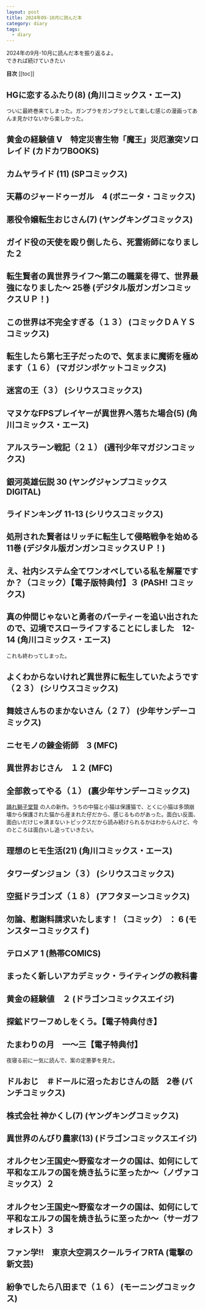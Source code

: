 ```yaml
---
layout: post
title: 2024年09-10月に読んだ本
category: diary
tags:
  - diary
---
```


2024年の9月-10月に読んだ本を振り返るよ。  
できれば続けていきたい

**目次**
[[toc]]

## HGに恋するふたり(8) (角川コミックス・エース)

<VPKindleDetails
  :details='[{"title":"HGに恋するふたり(8) (角川コミックス・エース)","authors":"工藤 マコト (著),矢立肇・富野由悠季 (その他)","publisher":"KADOKAWA","publishedAt":"2024/8/26","asin":"B0DCGLQSCP","seriesAsin":"B08L5T1C7G","imageUrl":"https://m.media-amazon.com/images/I/91rkczVegOL._SY522_.jpg"}]'/>

ついに最終巻来てしまった。ガンプラをガンプラとして楽しむ感じの漫画ってあんま見かけないから楽しかった。

## 黄金の経験値 V　特定災害生物「魔王」災厄激突ソロレイド (カドカワBOOKS)

<VPKindleDetails
  :details='[{"title":"黄金の経験値 V　特定災害生物「魔王」災厄激突ソロレイド (カドカワBOOKS)","authors":"原純 (著),fixro2n (イラスト)","publisher":"KADOKAWA","publishedAt":"2024/8/9","asin":"B0DC62YGPY","seriesAsin":"B0C1D5GRR1","imageUrl":"https://m.media-amazon.com/images/I/91UYIefSCfL._SY522_.jpg"}]'/>

## カムヤライド (11) (SPコミックス)

<VPKindleDetails
  :details='[{"title":"カムヤライド (11) (SPコミックス)","authors":"久正人 (著)","publisher":"リイド社","publishedAt":"2024/8/9","asin":"B0DBYMXNRF","seriesAsin":"B083YZ5NRK","imageUrl":"https://m.media-amazon.com/images/I/81ZqccMRIEL._SY522_.jpg"}]'/>

## 天幕のジャードゥーガル　4 (ボニータ・コミックス)

<VPKindleDetails
  :details='[{"title":"天幕のジャードゥーガル　4 (ボニータ・コミックス)","authors":"トマトスープ (著)","publisher":"秋田書店","publishedAt":"2024/8/16","asin":"B0D6YNQ3Y2","seriesAsin":"B0BBGQVMSX","imageUrl":"https://m.media-amazon.com/images/I/711RlqC6ZsL._SY522_.jpg"}]'/>

## 悪役令嬢転生おじさん(7) (ヤングキングコミックス)

<VPKindleDetails
  :details='[{"title":"悪役令嬢転生おじさん(7) (ヤングキングコミックス)","authors":"上山道郎 (著)","publisher":"少年画報社","publishedAt":"2024/8/5","asin":"B0D8SDWJYW","seriesAsin":"B09BDXVZFH","imageUrl":"https://m.media-amazon.com/images/I/91dQYdACRZL._SY522_.jpg"}]'/>

## ガイド役の天使を殴り倒したら、死霊術師になりました２

<VPKindleDetails
  :details='[{"title":"ガイド役の天使を殴り倒したら、死霊術師になりました２　～裏イベントを最速で引き当てた結果、世界が終焉を迎えるそうです～【電子書店共通特典SS付】 (アース・スターノベル)","authors":"エリーゼ (著),がわこ (イラスト)","publisher":"アース・スター エンターテイメント","publishedAt":"2024/8/20","asin":"B0DCGFW1RG","seriesAsin":"B0D3JK2LD7","imageUrl":"https://m.media-amazon.com/images/I/91xb+orhXCL._SY522_.jpg"}]'/>

## 転生賢者の異世界ライフ～第二の職業を得て、世界最強になりました～ 25巻 (デジタル版ガンガンコミックスＵＰ！)

<VPKindleDetails
  :details='[{"title":"転生賢者の異世界ライフ～第二の職業を得て、世界最強になりました～ 25巻 (デジタル版ガンガンコミックスＵＰ！)","authors":"進行諸島（GAノベル／SBクリエイティブ刊） (著),彭傑（Friendly Land） (著),風花風花 (著)","publisher":"スクウェア・エニックス","publishedAt":"2024/8/9","asin":"B0D81DPFTJ","seriesAsin":"B07MBJ6HZH","imageUrl":"https://m.media-amazon.com/images/I/81mfzSTllNL._SY522_.jpg"}]'/>

## この世界は不完全すぎる（１３） (コミックＤＡＹＳコミックス)

<VPKindleDetails
  :details='[{"title":"この世界は不完全すぎる（１３） (コミックＤＡＹＳコミックス)","authors":"左藤真通 (著)","publisher":"講談社","publishedAt":"2024/8/9","asin":"B0DBSVDXJT","seriesAsin":"B08R8MQVCV","imageUrl":"https://m.media-amazon.com/images/I/81KweQOULSL._SY522_.jpg"}]'/>

## 転生したら第七王子だったので、気ままに魔術を極めます（１６） (マガジンポケットコミックス)

<VPKindleDetails
  :details='[{"title":"転生したら第七王子だったので、気ままに魔術を極めます（１６） (マガジンポケットコミックス)","authors":"石沢庸介 (著),謙虚なサークル (著),メル。 (その他)","publisher":"講談社","publishedAt":"2024/8/7","asin":"B0DB788FZH","seriesAsin":"B0BX2TVD49","imageUrl":"https://m.media-amazon.com/images/I/91qkYF18FDL._SY522_.jpg"}]'/>

## 迷宮の王（３） (シリウスコミックス)

<VPKindleDetails
  :details='[{"title":"迷宮の王（３） (シリウスコミックス)","authors":"Ｋ９ (著),小林裕和 (著),支援ＢＩＳ (著)","publisher":"講談社","publishedAt":"2024/8/7","asin":"B0DB72K4VP","seriesAsin":"B0B2V8C4J5","imageUrl":"https://m.media-amazon.com/images/I/81mp8HZP94L._SY522_.jpg"}]'/>

## マヌケなFPSプレイヤーが異世界へ落ちた場合(5) (角川コミックス・エース)

<VPKindleDetails
  :details='[{"title":"マヌケなFPSプレイヤーが異世界へ落ちた場合(5) (角川コミックス・エース)","authors":"佐伯 淳一 (著),地雷原 (その他),UGUME (その他)","publisher":"KADOKAWA","publishedAt":"2024/8/9","asin":"B0DCB9V23V","seriesAsin":"B07FK7G9FL","imageUrl":"https://m.media-amazon.com/images/I/81clgu-ltOL._SY522_.jpg"}]'/>

## アルスラーン戦記（２１） (週刊少年マガジンコミックス)

<VPKindleDetails
  :details='[{"title":"アルスラーン戦記（２１） (週刊少年マガジンコミックス)","authors":"荒川弘 (著),田中芳樹 (著)","publisher":"講談社","publishedAt":"2024/8/7","asin":"B0DB7HHR4S","seriesAsin":"B07DYHWJR7","imageUrl":"https://m.media-amazon.com/images/I/817po6wgKLL._SY522_.jpg"}]'/>

## 銀河英雄伝説 30 (ヤングジャンプコミックスDIGITAL)

<VPKindleDetails
  :details='[{"title":"銀河英雄伝説 30 (ヤングジャンプコミックスDIGITAL)","authors":"田中芳樹 (著),藤崎竜 (著)","publisher":"集英社","publishedAt":"2024/8/19","asin":"B0D863K9L3","seriesAsin":"B07CQBFHGG","imageUrl":"https://m.media-amazon.com/images/I/71ujIbAcYyL._SY522_.jpg"}]'/>

## ライドンキング 11-13 (シリウスコミックス)

<VPKindleDetails
  :details='[{"title":"ライドンキング（１１） (シリウスコミックス)","authors":"馬場康誌 (著)","publisher":"講談社","publishedAt":"2023/10/6","asin":"B0CJRG5MW5","seriesAsin":"B07RWF9BBT","imageUrl":"https://m.media-amazon.com/images/I/91LMKGw2CML._SY522_.jpg"},{"title":"ライドンキング（１２） (シリウスコミックス)","authors":"馬場康誌 (著)","publisher":"講談社","publishedAt":"2024/3/8","asin":"B0CW18VNXG","seriesAsin":"B07RWF9BBT","imageUrl":"https://m.media-amazon.com/images/I/817CDzvRZPL._SY522_.jpg"},{"title":"ライドンキング（１３） (シリウスコミックス)","authors":"馬場康誌 (著)","publisher":"講談社","publishedAt":"2024/8/7","asin":"B0DB6Z3XYR","seriesAsin":"B07RWF9BBT","imageUrl":"https://m.media-amazon.com/images/I/91naRzNzT-L._SY522_.jpg"}]'/>

## 処刑された賢者はリッチに転生して侵略戦争を始める 11巻 (デジタル版ガンガンコミックスＵＰ！)

<VPKindleDetails
  :details='[{"title":"処刑された賢者はリッチに転生して侵略戦争を始める 11巻 (デジタル版ガンガンコミックスＵＰ！)","authors":"結城絡繰 (著),國友翔太郎 (著),白狼 (著)","publisher":"スクウェア・エニックス","publishedAt":"2024/8/6","asin":"B0D875HTZH","seriesAsin":"B091FFSQBT","imageUrl":"https://m.media-amazon.com/images/I/81lujrtfFbL._SY522_.jpg"}]'/>

## え、社内システム全てワンオペしている私を解雇ですか？（コミック）【電子版特典付】３ (PASH! コミックス)

<VPKindleDetails
  :details='[{"title":"え、社内システム全てワンオペしている私を解雇ですか？（コミック）【電子版特典付】３ (PASH! コミックス)","authors":"伊於 (著),下城米雪 (著),icchi (その他)","publisher":"主婦と生活社","publishedAt":"2024/8/2","asin":"B0D9L92J6T","seriesAsin":"B0C5HVXFJD","imageUrl":"https://m.media-amazon.com/images/I/811xM86VeAL._SY522_.jpg"}]'/>

## 真の仲間じゃないと勇者のパーティーを追い出されたので、辺境でスローライフすることにしました　12-14 (角川コミックス・エース)

これも終わってしまった。

<VPKindleDetails
  :details='[{"title":"真の仲間じゃないと勇者のパーティーを追い出されたので、辺境でスローライフすることにしました　（１２） (角川コミックス・エース)","authors":"池野雅博 (著),ざっぽん (その他),やすも (その他)","publisher":"KADOKAWA","publishedAt":"2023/12/26","asin":"B0CPPDSBBQ","seriesAsin":"B07WP6QRHM","imageUrl":"https://m.media-amazon.com/images/I/910T5P-NieL._SY522_.jpg"},{"title":"真の仲間じゃないと勇者のパーティーを追い出されたので、辺境でスローライフすることにしました　（１３） (角川コミックス・エース)","authors":"池野雅博 (著),ざっぽん (その他),やすも (その他)","publisher":"KADOKAWA","publishedAt":"2024/2/26","asin":"B0CV9MP4YK","seriesAsin":"B07WP6QRHM","imageUrl":"https://m.media-amazon.com/images/I/916HY-5u3EL._SY522_.jpg"},{"title":"真の仲間じゃないと勇者のパーティーを追い出されたので、辺境でスローライフすることにしました　（１４） (角川コミックス・エース)","authors":"池野雅博 (著),ざっぽん (その他),やすも (その他)","publisher":"KADOKAWA","publishedAt":"2024/8/26","asin":"B0DCNP626J","seriesAsin":"B07WP6QRHM","imageUrl":"https://m.media-amazon.com/images/I/91oFQDHz0EL._SY522_.jpg"}]'/>


## よくわからないけれど異世界に転生していたようです（２３） (シリウスコミックス)

<VPKindleDetails
  :details='[{"title":"よくわからないけれど異世界に転生していたようです（２３） (シリウスコミックス)","authors":"内々けやき (著),あし (著),カオミン (その他)","publisher":"講談社","publishedAt":"2024/9/9","asin":"B0DFG317FC","seriesAsin":"B08KWNS5KR","imageUrl":"https://m.media-amazon.com/images/I/81GCp0MxFHL._SY522_.jpg"}]'/>

## 舞妓さんちのまかないさん（２７） (少年サンデーコミックス)

<VPKindleDetails
  :details='[{"title":"舞妓さんちのまかないさん（２７） (少年サンデーコミックス)","authors":"小山愛子 (著)","publisher":"小学館","publishedAt":"2024/9/11","asin":"B0DDT6NJYG","seriesAsin":"B0753GXCNV","imageUrl":"https://m.media-amazon.com/images/I/81GbJJvZ0nL._SY522_.jpg"}]'/>

## ニセモノの錬金術師　3 (MFC)

<VPKindleDetails
  :details='[{"title":"ニセモノの錬金術師　3 (MFC)","authors":"うめ丸 (著),杉浦 次郎 (その他)","publisher":"KADOKAWA","publishedAt":"2024/9/21","asin":"B0DGFLBPRN","seriesAsin":"B0CRRVQNF6","imageUrl":"https://m.media-amazon.com/images/I/810Kv50RKoL._SY522_.jpg"}]'/>

## 異世界おじさん　１２ (MFC)

<VPKindleDetails
  :details='[{"title":"異世界おじさん　１２ (MFC)","authors":"殆ど死んでいる (著)","publisher":"KADOKAWA","publishedAt":"2024/9/21","asin":"B0DGFLVH2R","seriesAsin":"B07R8GQ8DZ","imageUrl":"https://m.media-amazon.com/images/I/91jg58kW5dL._SY522_.jpg"}]'/>

## 全部救ってやる（１） (裏少年サンデーコミックス)

[踊れ獅子堂賢](https://www.amazon.co.jp/gp/product/B0B7BBQL45?tag=codingfeline-22) の人の新作。うちの中猫と小猫は保護猫で、とくに小猫は多頭崩壊から保護された猫から産まれた仔だから、感じるものがあった。面白い反面、面白いだけじゃ済まないトピックスだから読み続けられるかはわからんけど、今のところは面白いし追っていきたい。

<VPKindleDetails
  :details='[{"title":"全部救ってやる（１） (裏少年サンデーコミックス)","authors":"常喜寝太郎 (著)","publisher":"小学館","publishedAt":"2024/9/11","asin":"B0DDSWK5JF","seriesAsin":"B0CW1BPJ3J","imageUrl":"https://m.media-amazon.com/images/I/81n+8Q626VL._SY522_.jpg"}]'/>

## 理想のヒモ生活(21) (角川コミックス・エース)

<VPKindleDetails
  :details='[{"title":"理想のヒモ生活(21) (角川コミックス・エース)","authors":"日月 ネコ (著),渡辺 恒彦（ヒーロー文庫／イマジカインフォス） (その他),文倉 十 (その他)","publisher":"KADOKAWA","publishedAt":"2024/10/4","asin":"B0DHJ4SVVF","seriesAsin":"B078MM7BQM","imageUrl":"https://m.media-amazon.com/images/I/91RnYYkuiGL._SY522_.jpg"}]'/>

## タワーダンジョン（３） (シリウスコミックス)

<VPKindleDetails
  :details='[{"title":"タワーダンジョン（３） (シリウスコミックス)","authors":"弐瓶勉 (著)","publisher":"講談社","publishedAt":"2024/10/8","asin":"B0DHXK2H5F","seriesAsin":"B0CN7D45PH","imageUrl":"https://m.media-amazon.com/images/I/81wFNcFInOL._SY522_.jpg"}]'/>

## 空挺ドラゴンズ（１８） (アフタヌーンコミックス)

<VPKindleDetails
  :details='[{"title":"空挺ドラゴンズ（１８） (アフタヌーンコミックス)","authors":"桑原太矩 (著)","publisher":"講談社","publishedAt":"2024/9/6","asin":"B0DF6YL22Z","seriesAsin":"B074CGC9RN","imageUrl":"https://m.media-amazon.com/images/I/915QYC8FQUL._SY522_.jpg"}]'/>

## 勿論、慰謝料請求いたします！（コミック） ： 6 (モンスターコミックスｆ)

<VPKindleDetails
  :details='[{"title":"勿論、慰謝料請求いたします！（コミック） ： 6 (モンスターコミックスｆ)","authors":"無糖党 (著),soy (著)","publisher":"双葉社","publishedAt":"2023/4/8","asin":"B0BX2ZYQBW","seriesAsin":"B07WCQSHV1","imageUrl":"https://m.media-amazon.com/images/I/81ZHq3qgvjL._SY522_.jpg"}]'/>

## テロメア 1 (熱帯COMICS)

<VPKindleDetails
  :details='[{"title":"テロメア 1 (熱帯COMICS)","authors":"鶴川 かきお (著)","publisher":"光文社","publishedAt":"2024/9/26","asin":"B0DGSY3KFZ","seriesAsin":"B0DHSRQL2N","imageUrl":"https://m.media-amazon.com/images/I/A1Fn9n7G+QL._SY522_.jpg"}]'/>

## まったく新しいアカデミック・ライティングの教科書

<VPKindleDetails
  :details='[{"title":"まったく新しいアカデミック・ライティングの教科書","authors":"阿部 幸大 (著)","publisher":"光文社","publishedAt":"2024/7/24","asin":"B0D97HJRT1","imageUrl":"https://m.media-amazon.com/images/I/71jZGIiIt4L._SY522_.jpg"}]'/>

## 黄金の経験値　２ (ドラゴンコミックスエイジ)

<VPKindleDetails
  :details='[{"title":"黄金の経験値　２ (ドラゴンコミックスエイジ)","authors":"霜月 汐 (著),原純 (その他),fixro2n (その他)","publisher":"KADOKAWA","publishedAt":"2024/10/9","asin":"B0DHZC2XCP","seriesAsin":"B0D2YF1W95","imageUrl":"https://m.media-amazon.com/images/I/91fpTmj54lL._SY522_.jpg"}]'/>

## 探鉱ドワーフめしをくう。【電子特典付き】

<VPKindleDetails
  :details='[{"title":"探鉱ドワーフめしをくう。【電子特典付き】","authors":"四方井ぬい (著)","publisher":"イースト・プレス","publishedAt":"2024/10/9","asin":"B0DF1WVH7R","imageUrl":"https://m.media-amazon.com/images/I/81STLbSLdqL._SY522_.jpg"}]'/>

## たまわりの月　一〜三【電子特典付】

<VPKindleDetails
  :details='[{"title":"たまわりの月　一【電子特典付】","authors":"界賀邑里 (著)","publisher":"イースト・プレス","publishedAt":"2022/11/12","asin":"B0BL3MZVDX","seriesAsin":"B0BMVYKPW5","imageUrl":"https://m.media-amazon.com/images/I/81TohjBt+dL._SY522_.jpg"},{"title":"たまわりの月　二【電子特典付き】","authors":"界賀邑里 (著)","publisher":"イースト・プレス","publishedAt":"2024/10/15","asin":"B0DBYQ7F81","seriesAsin":"B0BMVYKPW5","imageUrl":"https://m.media-amazon.com/images/I/81o8mEnUpVL._SY522_.jpg"},{"title":"たまわりの月　三【電子特典付き】","authors":"界賀邑里 (著)","publisher":"イースト・プレス","publishedAt":"2024/10/15","asin":"B0DBZ3ZPMD","seriesAsin":"B0BMVYKPW5","imageUrl":"https://m.media-amazon.com/images/I/81QyZ3bjImL._SY522_.jpg"}]'/>

夜寝る前に一気に読んで、案の定悪夢を見た。


## ドルおじ　＃ドールに沼ったおじさんの話　2巻 (バンチコミックス)

<VPKindleDetails
  :details='[{"title":"ドルおじ　＃ドールに沼ったおじさんの話　2巻 (バンチコミックス)","authors":"さとうはるみ (著)","publisher":"新潮社","publishedAt":"2024/4/9","asin":"B0CW18QPRD","seriesAsin":"B0CJY99S2F","imageUrl":"https://m.media-amazon.com/images/I/91h8B-yx2SL._SY522_.jpg"}]'/>

## 株式会社 神かくし(7) (ヤングキングコミックス)

<VPKindleDetails
  :details='[{"title":"株式会社 神かくし(7) (ヤングキングコミックス)","authors":"片山陽介 (著)","publisher":"少年画報社","publishedAt":"2024/10/9","asin":"B0DG4RGVQD","seriesAsin":"B0BKZ3LFJK","imageUrl":"https://m.media-amazon.com/images/I/81iojzUy3pL._SY522_.jpg"}]'/>


## 異世界のんびり農家(13) (ドラゴンコミックスエイジ)

<VPKindleDetails
  :details='[{"title":"異世界のんびり農家(13) (ドラゴンコミックスエイジ)","authors":"剣 康之 (著),内藤 騎之介 (その他),やすも (その他)","publisher":"KADOKAWA","publishedAt":"2024/9/9","asin":"B0DF6ZY6GX","seriesAsin":"B08DCWRKQ2","imageUrl":"https://m.media-amazon.com/images/I/81V0zX0khDL._SY522_.jpg"}]'/>

## オルクセン王国史～野蛮なオークの国は、如何にして平和なエルフの国を焼き払うに至ったか～（ノヴァコミックス）２

<VPKindleDetails
  :details='[{"title":"オルクセン王国史～野蛮なオークの国は、如何にして平和なエルフの国を焼き払うに至ったか～（ノヴァコミックス）２","authors":"樽見京一郎 (著),野上武志 (著),THORES柴本 (著)","publisher":"一二三書房","publishedAt":"2024/9/25","asin":"B0DHGBTGGL","seriesAsin":"B0D54TG78Z","imageUrl":"https://m.media-amazon.com/images/I/81cbAP-kpSL._SY522_.jpg"}]'/>

## オルクセン王国史～野蛮なオークの国は、如何にして平和なエルフの国を焼き払うに至ったか～（サーガフォレスト）３

<VPKindleDetails
  :details='[{"title":"オルクセン王国史～野蛮なオークの国は、如何にして平和なエルフの国を焼き払うに至ったか～（サーガフォレスト）３","authors":"樽見京一郎 (著),THORES柴本 (イラスト)","publisher":"一二三書房","publishedAt":"2024/10/15","asin":"B0DJQK5P6D","imageUrl":"https://m.media-amazon.com/images/I/91hWLJvrqQL._SY522_.jpg"}]'/>

## ファン学!!　東京大空洞スクールライフRTA (電撃の新文芸)

<VPKindleDetails
  :details='[{"title":"ファン学!!　東京大空洞スクールライフRTA (電撃の新文芸)","authors":"川上 稔 (著),さとやす（ＴＥＮＫＹ） (イラスト)","publisher":"KADOKAWA","publishedAt":"2024/10/17","asin":"B0DJCR1ST6","imageUrl":"https://m.media-amazon.com/images/I/81YdhMxWFcL._SY522_.jpg"}]'/>

## 紛争でしたら八田まで（１６） (モーニングコミックス)

<VPKindleDetails
  :details='[{"title":"紛争でしたら八田まで（１６） (モーニングコミックス)","authors":"田素弘 (著)","publisher":"講談社","publishedAt":"2024/10/22","asin":"B0DJQC3R75","seriesAsin":"B08B892JJG","imageUrl":"https://m.media-amazon.com/images/I/812slU+VdVL._SY522_.jpg"}]'/>
